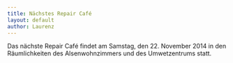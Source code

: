 ```yaml
---
title: Nächstes Repair Café
layout: default
author: Laurenz
---
```

Das nächste Repair Café findet am Samstag, den 22. November 2014 in den Räumlichkeiten des Alsenwohnzimmers und des Umwetzentrums statt.
